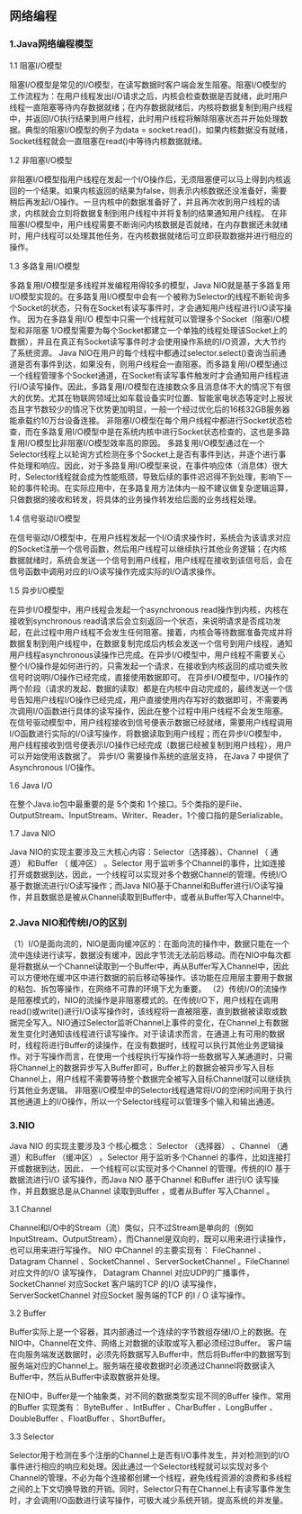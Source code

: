 ## 网络编程

### 1.Java网络编程模型

1.1 阻塞I/O模型

阻塞I/O模型是常见的I/O模型，在读写数据时客户端会发生阻塞。阻塞I/O模型的工作流程为：在用户线程发出I/O请求之后，内核会检查数据是否就绪，此时用户线程一直阻塞等待内存数据就绪；在内存数据就绪后，内核将数据复制到用户线程中，并返回I/O执行结果到用户线程，此时用户线程将解除阻塞状态并开始处理数据。典型的阻塞I/O模型的例子为data = socket.read()，如果内核数据没有就绪，Socket线程就会一直阻塞在read()中等待内核数据就绪。

1.2 非阻塞I/O模型

非阻塞I/O模型指用户线程在发起一个I/O操作后，无须阻塞便可以马上得到内核返回的一个结果。如果内核返回的结果为false，则表示内核数据还没准备好，需要稍后再发起I/O操作。一旦内核中的数据准备好了，并且再次收到用户线程的请求，内核就会立刻将数据复制到用户线程中并将复制的结果通知用户线程。 在非阻塞I/O模型中，用户线程需要不断询问内核数据是否就绪，在内存数据还未就绪时，用户线程可以处理其他任务，在内核数据就绪后可立即获取数据并进行相应的操作。

1.3 多路复用I/O模型

多路复用I/O模型是多线程并发编程用得较多的模型，Java NIO就是基于多路复用I/O模型实现的。在多路复用I/O模型中会有一个被称为Selector的线程不断轮询多个Socket的状态，只有在Socket有读写事件时，才会通知用户线程进行I/O读写操作。 因为在多路复用I/O 模型中只需一个线程就可以管理多个Socket（阻塞I/O模型和非阻塞 1/O模型需要为每个Socket都建立一个单独的线程处理该Socket上的数据），并且在真正有Socket读写事件时才会使用操作系统的I/O资源，大大节约了系统资源。 Java NIO在用户的每个线程中都通过selector.select()查询当前通道是否有事件到达，如果没有，则用户线程会一直阻塞。而多路复用I/O模型通过一个线程管理多个Socket通道，在Socket有读写事件触发时才会通知用户线程进行I/O读写操作。因此，多路复用I/O模型在连接数众多且消息体不大的情况下有很大的优势。尤其在物联网领域比如车载设备实时位置、智能家电状态等定时上报状态且字节数较少的情况下优势更加明显，一般一个经过优化后的16核32GB服务器能承载约10万台设备连接。 非阻塞I/O模型在每个用户线程中都进行Socket状态检查，而在多路复用I/O模型中是在系统内核中进行Socket状态检查的，这也是多路复用I/O模型比非阻塞I/O模型效率高的原因。 多路复用I/O模型通过在一个Selector线程上以轮询方式检测在多个Socket上是否有事件到达，并逐个进行事件处理和响应。因此，对于多路复用I/O模型来说，在事件响应体（消息体）很大时，Selector线程就会成为性能瓶颈，导致后续的事件迟迟得不到处理，影响下一轮的事件轮询。在实际应用中，在多路复用方法体内一般不建议做复杂逻辑运算，只做数据的接收和转发，将具体的业务操作转发给后面的业务线程处理。

1.4 信号驱动I/O模型

在信号驱动I/O模型中，在用户线程发起一个I/O请求操作时，系统会为该请求对应的Socket注册一个信号函数，然后用户线程可以继续执行其他业务逻辑；在内核数据就绪时，系统会发送一个信号到用户线程，用户线程在接收到该信号后，会在信号函数中调用对应的I/O读写操作完成实际的I/O请求操作。

1.5 异步I/O模型

在异步I/O模型中，用户线程会发起一个asynchronous read操作到内核，内核在接收到synchronous read请求后会立刻返回一个状态，来说明请求是否成功发起，在此过程中用户线程不会发生任何阻塞。接着，内核会等待数据准备完成并将数据复制到用户线程中，在数据复制完成后内核会发送一个信号到用户线程，通知用户线程asynchronous读操作已完成。在异步I/O模型中，用户线程不需要关心整个I/O操作是如何进行的，只需发起一个请求，在接收到内核返回的成功或失败信号时说明I/O操作已经完成，直接使用数据即可。 在异步I/O模型中，I/O操作的两个阶段（请求的发起、数据的读取）都是在内核中自动完成的，最终发送一个信号告知用户线程I/O操作已经完成，用户直接使用内存写好的数据即可，不需要再次调用I/O函数进行具体的读写操作，因此在整个过程中用户线程不会发生阻塞。 在信号驱动模型中，用户线程接收到信号便表示数据已经就绪，需要用户线程调用I/O函数进行实际的I/O读写操作，将数据读取到用户线程；而在异步I/O模型中，用户线程接收到信号便表示I/O操作已经完成（数据已经被复制到用户线程），用户可以开始使用该数据了。 异步I/O 需要操作系统的底层支持， 在Java 7 中提供了Asynchronous I/O操作。

1.6 Java I/O

在整个Java.io包中最重要的是 5个类和 1个接口。5个类指的是File、OutputStream、InputStream、Writer、Reader，1个接口指的是Serializable。

1.7 Java NIO

Java NIO的实现主要涉及三大核心内容：Selector（选择器）、Channel （ 通道） 和Buffer （ 缓冲区） 。Selector 用于监听多个Channel的事件，比如连接打开或数据到达，因此，一个线程可以实现对多个数据Channel的管理。传统I/O基于数据流进行I/O读写操作；而Java NIO基于Channel和Buffer进行I/O读写操作，并且数据总是被从Channel读取到Buffer中，或者从Buffer写入Channel中。

### 2.Java NIO和传统I/O的区别

（1）I/O是面向流的，NIO是面向缓冲区的：在面向流的操作中，数据只能在一个流中连续进行读写，数据没有缓冲，因此字节流无法前后移动。而在NIO中每次都是将数据从一个Channel读取到一个Buffer中，再从Buffer写入Channel中，因此可以方便地在缓冲区中进行数据的前后移动等操作。该功能在应用层主要用于数据的粘包、拆包等操作，在网络不可靠的环境下尤为重要。 （2）传统I/O的流操作是阻塞模式的，NIO的流操作是非阻塞模式的。在传统I/O下，用户线程在调用read()或write()进行I/O读写操作时，该线程将一直被阻塞，直到数据被读取或数据完全写入。NIO通过Selector监听Channel上事件的变化，在Channel上有数据发生变化时通知该线程进行读写操作。对于读请求而言，在通道上有可用的数据时，线程将进行Buffer的读操作，在没有数据时，线程可以执行其他业务逻辑操作。对于写操作而言，在使用一个线程执行写操作将一些数据写入某通道时，只需将Channel上的数据异步写入Buffer即可，Buffer上的数据会被异步写入目标Channel上，用户线程不需要等待整个数据完全被写入目标Channel就可以继续执行其他业务逻辑。 非阻塞I/O模型中的Selector线程通常将I/O的空闲时间用于执行其他通道上的I/O操作，所以一个Selector线程可以管理多个输入和输出通道。

### 3.NIO

Java NIO 的实现主要涉及3 个核心概念： Selector （选择器） 、Channel （通道）和Buffer （缓冲区） 。Selector 用于监听多个Channel 的事件，比如连接打开或数据到达，因此， 一个线程可以实现对多个Channel 的管理。传统的IO 基于数据流进行I/O 读写操作，而Java NIO 基于Channel 和Buffer 进行I/O 读写操作，并且数据总是从Channel 读取到Buffer ，或者从Buffer 写入Channel 。

3.1 Channel

Channel和I/O中的Stream（流）类似，只不过Stream是单向的（例如InputStream、OutputStream），而Channel是双向的，既可以用来进行读操作，也可以用来进行写操作。 NIO 中Channel 的主要实现有： FileChannel 、Datagram Channel 、SocketChannel 、ServerSocketChannel 。FileChannel 对应文件的l/O 读写操作， Datagram Channel 对应UDP的广播事件， SocketChannel 对应Socket 客户端的TCP 的I/O 读写操作，ServerSocketChannel 对应Socket 服务端的TCP 的I / O 读写操作。

3.2 Buffer

Buffer实际上是一个容器，其内部通过一个连续的字节数组存储I/O上的数据。在NIO中，Channel在文件、网络上对数据的读取或写入都必须经过Buffer。 客户端在向服务端发送数据时，必须先将数据写入Buffer中，然后将Buffer中的数据写到服务端对应的Channel上。服务端在接收数据时必须通过Channel将数据读入Buffer中，然后从Buffer中读取数据并处理。

在NIO中，Buffer是一个抽象类，对不同的数据类型实现不同的Buffer 操作。常用的Buffer 实现类有： ByteBuffer 、IntBuffer 、CharBuffer 、LongBuffer 、DoubleBuffer 、FloatBuffer 、ShortBuffer。

3.3 Selector

Selector用于检测在多个注册的Channel上是否有I/O事件发生，并对检测到的I/O事件进行相应的响应和处理。因此通过一个Selector线程就可以实现对多个Channel的管理，不必为每个连接都创建一个线程，避免线程资源的浪费和多线程之间的上下文切换导致的开销。同时，Selector只有在Channel上有读写事件发生时，才会调用I/O函数进行读写操作，可极大减少系统开销，提高系统的并发量。